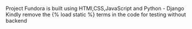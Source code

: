 Project Fundora is built using HTMl,CSS,JavaScript and Python - Django
Kindly remove the {% load static %} terms in the code for testing without backend